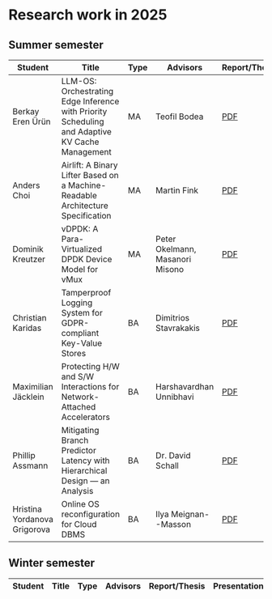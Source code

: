 # Research work in 2025

## Summer semester

| Student                           | Title                                                                                     | Type | Advisors                                 | Report/Thesis                                                                                                                    | Presentation                                                                                                                      | Artifact
| --------------------------------- | ----------------------------------------------------------------------------------------- | ---- | ---------------------------------------- | -------------------------------------------------------------------------------------------------------------------------------- | --------------------------------------------------------------------------------------------------------------------------------- | --------------------------------------------------------------------------------------------------------------------------------- |
| Berkay Eren Ürün                  | LLM-OS: Orchestrating Edge Inference with Priority Scheduling and Adaptive KV Cache Management | MA | Teofil Bodea | [PDF](summer/docs/msc_berkay_eren_ueruen_LLM_OS_orchestrating_edge_inference_with_priority_scheduling_and_adaptive_KV_Cache_management.pdf) | [PDF](summer/talks/msc_berkay_eren_ueruen_LLM_OS_orchestrating_edge_inference_with_priority_scheduling_and_adaptive_KV_Cache_management.pdf) | |
| Anders Choi                  | Airlift: A Binary Lifter Based on a Machine-Readable Architecture Specification | MA | Martin Fink | [PDF](summer/docs/msc_choi.pdf) | [PDF](summer/talks/msc_choi.pdf) | |
| Dominik Kreutzer                  | vDPDK: A Para-Virtualized DPDK Device Model for vMux                                      | MA   | Peter Okelmann, Masanori Misono          | [PDF](summer/docs/msc_kreutzer_vdpdk.pdf)                                                                                        | [PDF](summer/talks/msc_kreutzer_vdpdk.pdf)                                                                                        | |
| Christian Karidas | Tamperproof Logging System for GDPR-compliant Key-Value Stores | BA | Dimitrios Stavrakakis | [PDF](summer/docs/bsc_karidas.pdf) | [PDF](summer/talks/bsc_karidas.pdf) | |
| Maximilian Jäcklein | Protecting H/W and S/W Interactions for Network-Attached Accelerators | BA | Harshavardhan Unnibhavi | [PDF](summer/docs/bsc_jaecklein.pdf) | [PDF](summer/talks/bsc_jaecklein.pdf) | |
| Phillip Assmann | Mitigating Branch Predictor Latency with Hierarchical Design — an Analysis | BA | Dr. David Schall | [PDF](summer/docs/bsc_assmann.pdf) | [PDF](summer/talks/bsc_assmann.pdf) | |
| Hristina Yordanova Grigorova | Online OS reconfiguration for Cloud DBMS | BA | Ilya Meignan--Masson | [PDF](summer/docs/bsc_grigorova.pdf) | [PDF](summer/talks/bsc_grigorova.pdf) | |

## Winter semester

| Student                          | Title                                                                                                 | Type | Advisors                                                 | Report/Thesis                                                                                                                                                          | Presentation                                                                                                                                                            | Artifact
| -------------------------------- | ----------------------------------------------------------------------------------------------------- | ---- | -------------------------------------------------------- | ---------------------------------------------------------------------------------------------------------------------------------------------------------------------- | ----------------------------------------------------------------------------------------------------------------------------------------------------------------------- | --------------------------------------------------------------------------------------------------------------------------------- |

